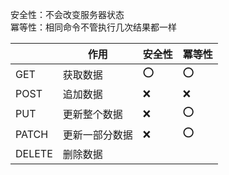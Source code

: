 安全性：不会改变服务器状态  
冪等性：相同命令不管执行几次结果都一样

|   |作用|安全性|冪等性|
|---|---|---|---|
|GET|获取数据|⭕|⭕|
|POST|追加数据|❌|❌|
|PUT|更新整个数据|❌|⭕|
|PATCH|更新一部分数据|❌|⭕|
|DELETE|删除数据|   |   |
